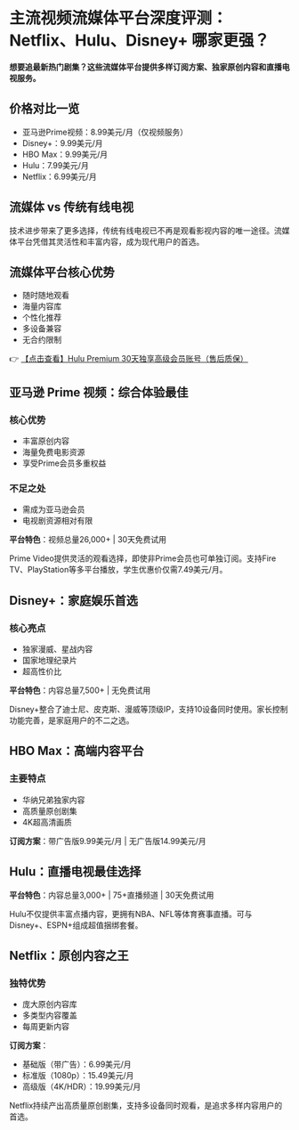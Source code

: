 # 主流视频流媒体平台深度评测：Netflix、Hulu、Disney+ 哪家更强？

**想要追最新热门剧集？这些流媒体平台提供多样订阅方案、独家原创内容和直播电视服务。**

## 价格对比一览

- 亚马逊Prime视频：8.99美元/月（仅视频服务）
- Disney+：9.99美元/月
- HBO Max：9.99美元/月
- Hulu：7.99美元/月
- Netflix：6.99美元/月

## 流媒体 vs 传统有线电视

技术进步带来了更多选择，传统有线电视已不再是观看影视内容的唯一途径。流媒体平台凭借其灵活性和丰富内容，成为现代用户的首选。

## 流媒体平台核心优势

- 随时随地观看
- 海量内容库
- 个性化推荐
- 多设备兼容
- 无合约限制

👉 [【点击查看】Hulu Premium 30天独享高级会员账号（售后质保）](https://bit.ly/HuLu_vip)

## 亚马逊 Prime 视频：综合体验最佳

### 核心优势
- 丰富原创内容
- 海量免费电影资源
- 享受Prime会员多重权益

### 不足之处
- 需成为亚马逊会员
- 电视剧资源相对有限

**平台特色**：视频总量26,000+ | 30天免费试用

Prime Video提供灵活的观看选择，即使非Prime会员也可单独订阅。支持Fire TV、PlayStation等多平台播放，学生优惠价仅需7.49美元/月。

## Disney+：家庭娱乐首选

### 核心亮点
- 独家漫威、星战内容
- 国家地理纪录片
- 超高性价比

**平台特色**：内容总量7,500+ | 无免费试用

Disney+整合了迪士尼、皮克斯、漫威等顶级IP，支持10设备同时使用。家长控制功能完善，是家庭用户的不二之选。

## HBO Max：高端内容平台

### 主要特点
- 华纳兄弟独家内容
- 高质量原创剧集
- 4K超高清画质

**订阅方案**：带广告版9.99美元/月 | 无广告版14.99美元/月

## Hulu：直播电视最佳选择

**平台特色**：内容总量3,000+ | 75+直播频道 | 30天免费试用

Hulu不仅提供丰富点播内容，更拥有NBA、NFL等体育赛事直播。可与Disney+、ESPN+组成超值捆绑套餐。

## Netflix：原创内容之王

### 独特优势
- 庞大原创内容库
- 多类型内容覆盖
- 每周更新内容

**订阅方案**：
- 基础版（带广告）：6.99美元/月
- 标准版（1080p）：15.49美元/月
- 高级版（4K/HDR）：19.99美元/月

Netflix持续产出高质量原创剧集，支持多设备同时观看，是追求多样内容用户的首选。